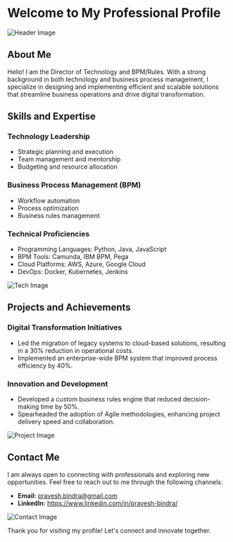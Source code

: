 # Welcome to My Professional Profile

![Header Image](path/to/header-image.jpg)

## About Me

Hello! I am the Director of Technology and BPM/Rules. With a strong background in both technology and business process management, I specialize in designing and implementing efficient and scalable solutions that streamline business operations and drive digital transformation.

## Skills and Expertise

### Technology Leadership
- Strategic planning and execution
- Team management and mentorship
- Budgeting and resource allocation

### Business Process Management (BPM)
- Workflow automation
- Process optimization
- Business rules management

### Technical Proficiencies
- Programming Languages: Python, Java, JavaScript
- BPM Tools: Camunda, IBM BPM, Pega
- Cloud Platforms: AWS, Azure, Google Cloud
- DevOps: Docker, Kubernetes, Jenkins

![Tech Image](path/to/tech-image.jpg)

## Projects and Achievements

### Digital Transformation Initiatives
- Led the migration of legacy systems to cloud-based solutions, resulting in a 30% reduction in operational costs.
- Implemented an enterprise-wide BPM system that improved process efficiency by 40%.

### Innovation and Development
- Developed a custom business rules engine that reduced decision-making time by 50%.
- Spearheaded the adoption of Agile methodologies, enhancing project delivery speed and collaboration.

![Project Image](path/to/project-image.jpg)

## Contact Me

I am always open to connecting with professionals and exploring new opportunities. Feel free to reach out to me through the following channels:

- **Email:** pravesh.bindra@gmail.com
- **LinkedIn:** https://www.linkedin.com/in/pravesh-bindra/


![Contact Image](path/to/contact-image.jpg)

Thank you for visiting my profile! Let's connect and innovate together.

